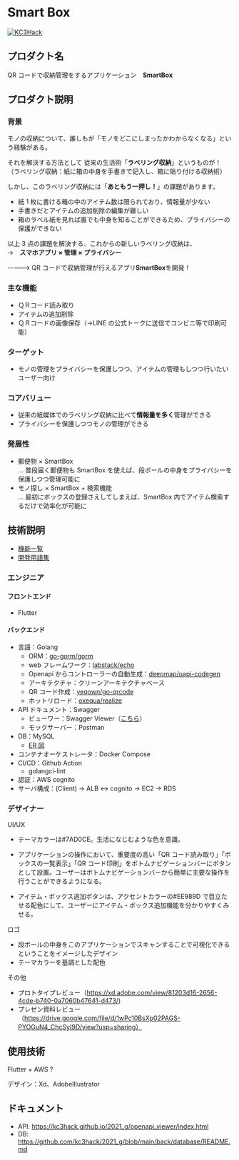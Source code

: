 # Smart Box

[![KC3Hack](https://kc3.me/hack/wp-content/uploads/2021/01/kc3hack2021ogp@2x.png)](https://kc3.me/hack)

## プロダクト名

QR コードで収納管理をするアプリケーション　**SmartBox**

## プロダクト説明

### 背景

モノの収納について、誰しもが「モノをどこにしまったかわからなくなる」という経験がある。

それを解決する方法として 従来の生活術「**ラベリング収納**」というものが！  
（ラベリング収納：紙に箱の中身を手書きで記入し、箱に貼り付ける収納術）

しかし、このラベリング収納には「**あともう一押し！**」の課題があります。

- 紙 1 枚に書ける箱の中のアイテム数は限られており、情報量が少ない
- 手書きだとアイテムの追加削除の編集が難しい
- 箱のラベル紙を見れば誰でも中身を知ることができるため、プライバシーの保護ができない

以上 3 点の課題を解決する、これからの新しいラベリング収納は、  
->　**スマホアプリ × 管理 × プライバシー**

-----> QR コードで収納管理が行えるアプリ**SmartBox**を開発！

### 主な機能

- ＱＲコード読み取り
- アイテムの追加削除
- ＱＲコードの画像保存（->LINE の公式トークに送信でコンビニ等で印刷可能）

### ターゲット

- モノの管理をプライバシーを保護しつつ、アイテムの管理もしつつ行いたいユーザー向け

### コアバリュー

- 従来の紙媒体でのラベリング収納に比べて**情報量を多く**管理ができる
- プライバシーを保護しつつモノの管理ができる

### 発展性

- 郵便物 × SmartBox  
  … 普段届く郵便物も SmartBox を使えば、段ボールの中身をプライバシーを保護しつつ管理可能に
- モノ探し × SmartBox + 検索機能  
  … 最初にボックスの登録さえしてしまえば、SmartBox 内でアイテム検索するだけで効率化が可能に

## 技術説明

- [機能一覧](https://github.com/kc3hack/2021_g/wiki/Features)
- [開発用語集](https://github.com/kc3hack/2021_g/wiki/Glossary)

### エンジニア

#### フロントエンド

- Flutter

#### バックエンド

- 言語：Golang
  - ORM：[go-gorm/gorm](https://github.com/go-gorm/gorm)
  - web フレームワーク：[labstack/echo](https://github.com/labstack/echo)
  - Openapi からコントローラーの自動生成：[deepmap/oapi-codegen](https://github.com/deepmap/oapi-codegen)
  - アーキテクチャ：クリーンアーキテクチャベース
  - QR コード作成：[yeqown/go-qrcode](https://github.com/yeqown/go-qrcodes)
  - ホットリロード：[oxequa/realize](https://github.com/oxequa/realize)
- API ドキュメント：Swagger
  - ビューワー：Swagger Viewer（[こちら](https://kc3hack.github.io/2021_g/openapi_viewer/index.html#/)）
  - モックサーバー：Postman
- DB：MySQL
  - [ER 図](https://github.com/kc3hack/2021_g/wiki/ER)
- コンテナオーケストレータ：Docker Compose
- CI/CD：Github Action
  - golangci-lint
- 認証：AWS cognito
- サーバ構成：(Client) -> ALB <-> cognito -> EC2 -> RDS

### デザイナー

UI/UX

- テーマカラーは#7AD0CE。生活になじむような色を意識。

- アプリケーションの操作において、重要度の高い「QR コード読み取り」「ボックスの一覧表示」「QR コード印刷」をボトムナビゲーションバーにボタンとして設置。ユーザーはボトムナビゲーションバーから簡単に主要な操作を行うことができるようになる。

- アイテム・ボックス追加ボタンは、アクセントカラーの#EE989D で目立たせる配色にして、ユーザーにアイテム・ボックス追加機能を分かりやすくみせる。

ロゴ

- 段ボールの中身をこのアプリケーションでスキャンすることで可視化できるということをイメージしたデザイン
- テーマカラーを基調とした配色

その他

- プロトタイプレビュー（https://xd.adobe.com/view/81203d16-2656-4cde-b740-0a7060b47641-d473/)
- プレゼン資料レビュー（https://drive.google.com/file/d/1wPc10BsXp02PAGS-PYOGuN4_ChcSyI9D/view?usp=sharing）

## 使用技術

Flutter + AWS ?

デザイン：Xd、AdobeIllustrator

## ドキュメント

- API: https://kc3hack.github.io/2021_g/openapi_viewer/index.html
- DB: https://github.com/kc3hack/2021_g/blob/main/back/database/README.md
